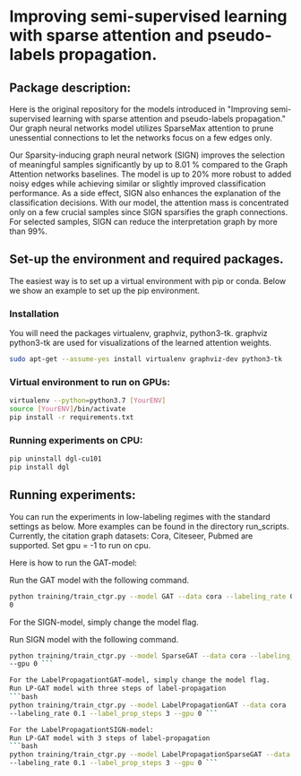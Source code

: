 # Improving semi-supervised learning with sparse attention and pseudo-labels propagation.

## Package description:

Here is the original repository for the models introduced in "Improving
semi-supervised learning with sparse attention and pseudo-labels propagation."
Our graph neural networks model utilizes SparseMax attention to prune
unessential connections to let the networks focus on a few edges only.

Our Sparsity-inducing graph neural network (SIGN) improves the selection of
meaningful samples significantly by up to 8.01 % compared to the Graph Attention
networks baselines. The model is up to 20% more robust to added noisy edges
while achieving similar or slightly improved classification performance. As a
side effect, SIGN also enhances the explanation of the classification decisions.
With our model, the attention mass is concentrated only on a few crucial samples
since SIGN sparsifies the graph connections. For selected samples, SIGN can
reduce the interpretation graph by more than 99%.

## Set-up the environment and required packages.

The easiest way is to set up a virtual environment with pip or conda. Below we
show an example to set up the pip environment.

### Installation

You will need the packages virtualenv, graphviz, python3-tk. graphviz python3-tk
are used for visualizations of the learned attention weights.

```bash
sudo apt-get --assume-yes install virtualenv graphviz-dev python3-tk
```

### Virtual environment to run on GPUs:

```bash
virtualenv --python=python3.7 [YourENV]
source [YourENV]/bin/activate
pip install -r requirements.txt
```

### Running experiments on CPU:

```bash
pip uninstall dgl-cu101
pip install dgl
```

## Running experiments:

You can run the experiments in low-labeling regimes with the standard settings
as below. More examples can be found in the directory run_scripts. Currently,
the citation graph datasets: Cora, Citeseer, Pubmed are supported. Set gpu = -1
to run on cpu.

Here is how to run the GAT-model: 

Run the GAT model with the following command.
```bash
python training/train_ctgr.py --model GAT --data cora --labeling_rate 0.1 --gpu
0 
```

For the SIGN-model, simply change the model flag.

Run SIGN model with the following command.
```bash
python training/train_ctgr.py --model SparseGAT --data cora --labeling_rate 0.1
--gpu 0 ```

For the LabelPropagationtGAT-model, simply change the model flag. 
Run LP-GAT model with three steps of label-propagation
```bash
python training/train_ctgr.py --model LabelPropagationGAT --data cora
--labeling_rate 0.1 --label_prop_steps 3 --gpu 0 ```

For the LabelPropagationtSIGN-model: 
Run LP-GAT model with 3 steps of label-propagation
```bash
python training/train_ctgr.py --model LabelPropagationSparseGAT --data cora
--labeling_rate 0.1 --label_prop_steps 3 --gpu 0 ```
